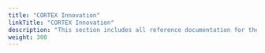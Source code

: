 ```yaml
---
title: "CORTEX Innovation"
linkTitle: "CORTEX Innovation"
description: "This section includes all reference documentation for the logs generated by the CORTEX Innovation platform."
weight: 300
---
```

